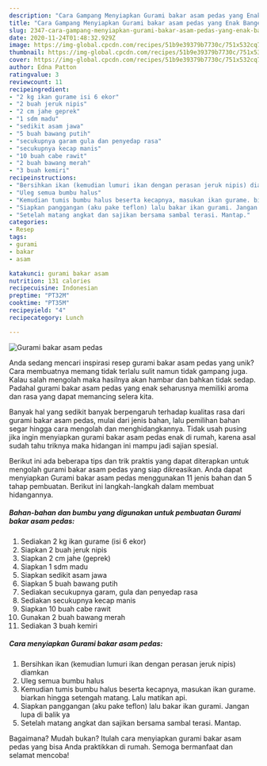 ```yaml
---
description: "Cara Gampang Menyiapkan Gurami bakar asam pedas yang Enak Banget"
title: "Cara Gampang Menyiapkan Gurami bakar asam pedas yang Enak Banget"
slug: 2347-cara-gampang-menyiapkan-gurami-bakar-asam-pedas-yang-enak-banget
date: 2020-11-24T01:48:32.929Z
image: https://img-global.cpcdn.com/recipes/51b9e39379b7730c/751x532cq70/gurami-bakar-asam-pedas-foto-resep-utama.jpg
thumbnail: https://img-global.cpcdn.com/recipes/51b9e39379b7730c/751x532cq70/gurami-bakar-asam-pedas-foto-resep-utama.jpg
cover: https://img-global.cpcdn.com/recipes/51b9e39379b7730c/751x532cq70/gurami-bakar-asam-pedas-foto-resep-utama.jpg
author: Edna Patton
ratingvalue: 3
reviewcount: 11
recipeingredient:
- "2 kg ikan gurame isi 6 ekor"
- "2 buah jeruk nipis"
- "2 cm jahe geprek"
- "1 sdm madu"
- "sedikit asam jawa"
- "5 buah bawang putih"
- "secukupnya garam gula dan penyedap rasa"
- "secukupnya kecap manis"
- "10 buah cabe rawit"
- "2 buah bawang merah"
- "3 buah kemiri"
recipeinstructions:
- "Bersihkan ikan (kemudian lumuri ikan dengan perasan jeruk nipis) diamkan"
- "Uleg semua bumbu halus"
- "Kemudian tumis bumbu halus beserta kecapnya, masukan ikan gurame. biarkan hingga setengah matang. Lalu matikan api."
- "Siapkan panggangan (aku pake teflon) lalu bakar ikan gurami. Jangan lupa di balik ya"
- "Setelah matang angkat dan sajikan bersama sambal terasi. Mantap."
categories:
- Resep
tags:
- gurami
- bakar
- asam

katakunci: gurami bakar asam 
nutrition: 131 calories
recipecuisine: Indonesian
preptime: "PT32M"
cooktime: "PT35M"
recipeyield: "4"
recipecategory: Lunch

---
```



![Gurami bakar asam pedas](https://img-global.cpcdn.com/recipes/51b9e39379b7730c/751x532cq70/gurami-bakar-asam-pedas-foto-resep-utama.jpg)

Anda sedang mencari inspirasi resep gurami bakar asam pedas yang unik? Cara membuatnya memang tidak terlalu sulit namun tidak gampang juga. Kalau salah mengolah maka hasilnya akan hambar dan bahkan tidak sedap. Padahal gurami bakar asam pedas yang enak seharusnya memiliki aroma dan rasa yang dapat memancing selera kita.



Banyak hal yang sedikit banyak berpengaruh terhadap kualitas rasa dari gurami bakar asam pedas, mulai dari jenis bahan, lalu pemilihan bahan segar hingga cara mengolah dan menghidangkannya. Tidak usah pusing jika ingin menyiapkan gurami bakar asam pedas enak di rumah, karena asal sudah tahu triknya maka hidangan ini mampu jadi sajian spesial.


Berikut ini ada beberapa tips dan trik praktis yang dapat diterapkan untuk mengolah gurami bakar asam pedas yang siap dikreasikan. Anda dapat menyiapkan Gurami bakar asam pedas menggunakan 11 jenis bahan dan 5 tahap pembuatan. Berikut ini langkah-langkah dalam membuat hidangannya.

<!--inarticleads1-->

##### Bahan-bahan dan bumbu yang digunakan untuk pembuatan Gurami bakar asam pedas:

1. Sediakan 2 kg ikan gurame (isi 6 ekor)
1. Siapkan 2 buah jeruk nipis
1. Siapkan 2 cm jahe (geprek)
1. Siapkan 1 sdm madu
1. Siapkan sedikit asam jawa
1. Siapkan 5 buah bawang putih
1. Sediakan secukupnya garam, gula dan penyedap rasa
1. Sediakan secukupnya kecap manis
1. Siapkan 10 buah cabe rawit
1. Gunakan 2 buah bawang merah
1. Sediakan 3 buah kemiri




<!--inarticleads2-->

##### Cara menyiapkan Gurami bakar asam pedas:

1. Bersihkan ikan (kemudian lumuri ikan dengan perasan jeruk nipis) diamkan
1. Uleg semua bumbu halus
1. Kemudian tumis bumbu halus beserta kecapnya, masukan ikan gurame. biarkan hingga setengah matang. Lalu matikan api.
1. Siapkan panggangan (aku pake teflon) lalu bakar ikan gurami. Jangan lupa di balik ya
1. Setelah matang angkat dan sajikan bersama sambal terasi. Mantap.




Bagaimana? Mudah bukan? Itulah cara menyiapkan gurami bakar asam pedas yang bisa Anda praktikkan di rumah. Semoga bermanfaat dan selamat mencoba!

